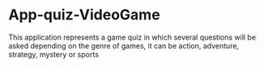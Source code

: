 # App-quiz-VideoGame
This application represents a game quiz in which several questions will be asked depending on the genre of games, it can be action, adventure, strategy, mystery or sports
